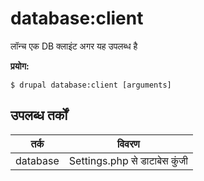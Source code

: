 # database:client
लॉन्च एक DB क्लाइंट अगर यह उपलब्ध है

**प्रयोग:**
```
$ drupal database:client [arguments]
```

## उपलब्ध तर्कों
तर्क | विवरण
---------|-------------
database | Settings.php से डाटाबेस कुंजी
